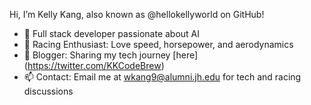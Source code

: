 Hi, I’m Kelly Kang, also known as @hellokellyworld on GitHub!

- 🌱 Full stack developer passionate about AI
- 🚗 Racing Enthusiast: Love speed, horsepower, and aerodynamics
- 📖 Blogger: Sharing my tech journey [here] (https://twitter.com/KKCodeBrew)
- 📫 Contact: Email me at wkang9@alumni.jh.edu for tech and racing discussions

<!---
hellokellyworld/hellokellyworld is a ✨ special ✨ repository because its `README.md` (this file) appears on your GitHub profile.
You can click the Preview link to take a look at your changes.
--->
